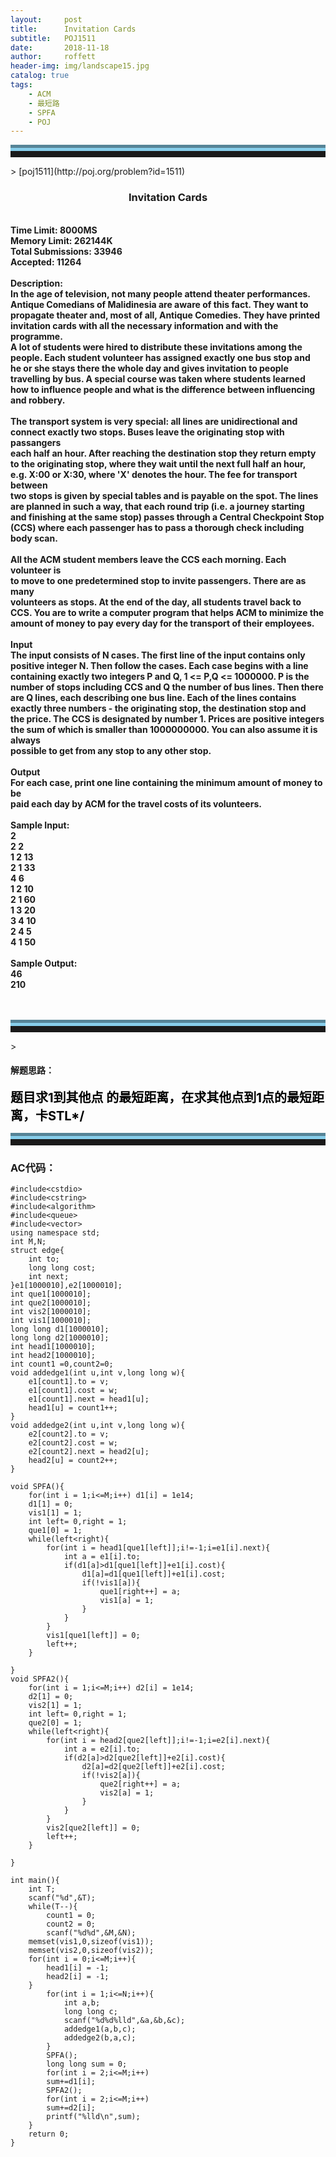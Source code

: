 ```yaml
---
layout:     post
title:      Invitation Cards
subtitle:   POJ1511
date:       2018-11-18
author:     roffett
header-img: img/landscape15.jpg
catalog: true
tags:
    - ACM
    - 最短路
    - SPFA
    - POJ
---
```


<hr style="height:10px;border:none;border-top:10px groove skyblue;" />>
[poj1511](http://poj.org/problem?id=1511)

<div style="font-weight:bold;">
<h3 align="center">Invitation Cards</h3><br />
Time Limit: 8000MS<br />
Memory Limit: 262144K<br />
Total Submissions: 33946<br />
Accepted: 11264<br />
<br />
Description:<br />
In the age of television, not many people attend theater performances.<br />
Antique Comedians of Malidinesia are aware of this fact. They want to<br />
propagate theater and, most of all, Antique Comedies. They have printed<br />
invitation cards with all the necessary information and with the programme.<br />
A lot of students were hired to distribute these invitations among the <br />
people. Each student volunteer has assigned exactly one bus stop and<br />
he or she stays there the whole day and gives invitation to people <br />
travelling by bus. A special course was taken where students learned<br />
how to influence people and what is the difference between influencing <br />
and robbery. <br />
<br />
The transport system is very special: all lines are unidirectional and<br />
connect exactly two stops. Buses leave the originating stop with passangers<br />
each half an hour. After reaching the destination stop they return empty <br />
to the originating stop, where they wait until the next full half an hour, <br />
e.g. X:00 or X:30, where 'X' denotes the hour. The fee for transport between<br />
two stops is given by special tables and is payable on the spot. The lines<br />
are planned in such a way, that each round trip (i.e. a journey starting<br />
and finishing at the same stop) passes through a Central Checkpoint Stop<br />
(CCS) where each passenger has to pass a thorough check including body scan. <br />
<br />
All the ACM student members leave the CCS each morning. Each volunteer is<br />
to move to one predetermined stop to invite passengers. There are as many<br />
volunteers as stops. At the end of the day, all students travel back to<br />
CCS. You are to write a computer program that helps ACM to minimize the<br />
amount of money to pay every day for the transport of their employees. <br />
<br />
Input<br />
The input consists of N cases. The first line of the input contains only <br />
positive integer N. Then follow the cases. Each case begins with a line <br />
containing exactly two integers P and Q, 1 <= P,Q <= 1000000. P is the <br />
number of stops including CCS and Q the number of bus lines. Then there <br />
are Q lines, each describing one bus line. Each of the lines contains <br />
exactly three numbers - the originating stop, the destination stop and <br />
the price. The CCS is designated by number 1. Prices are positive integers<br />
the sum of which is smaller than 1000000000. You can also assume it is always <br />
possible to get from any stop to any other stop.<br />
<br />
Output<br />
For each case, print one line containing the minimum amount of money to be <br />
paid each day by ACM for the travel costs of its volunteers.<br />
<br />
Sample Input:<br />
2<br />
2 2<br />
1 2 13<br />
2 1 33<br />
4 6<br />
1 2 10<br />
2 1 60<br />
1 3 20<br />
3 4 10<br />
2 4 5<br />
4 1 50<br />
<br />
Sample Output:<br />
46<br />
210<br />

<br />
<br /></div>

<hr style="height:10px;border:none;border-top:10px groove skyblue;" />>

#### 解题思路：  

<div style = "font-size:20px;font-weight:bold;color:black;">
题目求1到其他点 的最短距离，在求其他点到1点的最短距离，卡STL*/<br />
</div>

<hr style="height:10px;border:none;border-top:10px groove skyblue;" />

### AC代码：
    #include<cstdio>
    #include<cstring>
    #include<algorithm>
    #include<queue>
    #include<vector>
    using namespace std;
    int M,N;
    struct edge{
        int to;
        long long cost;
        int next;
    }e1[1000010],e2[1000010];
    int que1[1000010];
    int que2[1000010];
    int vis2[1000010];
    int vis1[1000010];
    long long d1[1000010];
    long long d2[1000010];
    int head1[1000010];
    int head2[1000010];
    int count1 =0,count2=0;
    void addedge1(int u,int v,long long w){
        e1[count1].to = v;
        e1[count1].cost = w;
        e1[count1].next = head1[u];
        head1[u] = count1++; 
    }
    void addedge2(int u,int v,long long w){
        e2[count2].to = v;      
        e2[count2].cost = w;
        e2[count2].next = head2[u];
        head2[u] = count2++; 
    }

    void SPFA(){
        for(int i = 1;i<=M;i++) d1[i] = 1e14;
        d1[1] = 0;
        vis1[1] = 1;
        int left= 0,right = 1;
        que1[0] = 1;
        while(left<right){
            for(int i = head1[que1[left]];i!=-1;i=e1[i].next){
                int a = e1[i].to;
                if(d1[a]>d1[que1[left]]+e1[i].cost){
                    d1[a]=d1[que1[left]]+e1[i].cost;
                    if(!vis1[a]){
                        que1[right++] = a;
                        vis1[a] = 1;
                    }
                }
            }
            vis1[que1[left]] = 0;
            left++;
        }

    }
    void SPFA2(){
        for(int i = 1;i<=M;i++) d2[i] = 1e14;
        d2[1] = 0;
        vis2[1] = 1;
        int left= 0,right = 1;
        que2[0] = 1;
        while(left<right){
            for(int i = head2[que2[left]];i!=-1;i=e2[i].next){
                int a = e2[i].to;
                if(d2[a]>d2[que2[left]]+e2[i].cost){
                    d2[a]=d2[que2[left]]+e2[i].cost;
                    if(!vis2[a]){
                        que2[right++] = a;
                        vis2[a] = 1;
                    }
                }
            }
            vis2[que2[left]] = 0;
            left++;
        }

    }

    int main(){
        int T;
        scanf("%d",&T);
        while(T--){
            count1 = 0;
            count2 = 0;
            scanf("%d%d",&M,&N);
        memset(vis1,0,sizeof(vis1));
        memset(vis2,0,sizeof(vis2));
        for(int i = 0;i<=M;i++){
            head1[i] = -1;
            head2[i] = -1;
        }
            for(int i = 1;i<=N;i++){
                int a,b;
                long long c;
                scanf("%d%d%lld",&a,&b,&c);
                addedge1(a,b,c);
                addedge2(b,a,c);
            }
            SPFA();
            long long sum = 0;
            for(int i = 2;i<=M;i++)
            sum+=d1[i];
            SPFA2();
            for(int i = 2;i<=M;i++)
            sum+=d2[i];
            printf("%lld\n",sum);
        }
        return 0;
    }